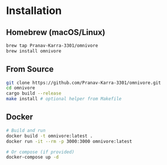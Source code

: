 # Installation

## Homebrew (macOS/Linux)
```bash
brew tap Pranav-Karra-3301/omnivore
brew install omnivore
```

## From Source
```bash
git clone https://github.com/Pranav-Karra-3301/omnivore.git
cd omnivore
cargo build --release
make install # optional helper from Makefile
```

## Docker
```bash
# Build and run
docker build -t omnivore:latest .
docker run -it --rm -p 3000:3000 omnivore:latest

# Or compose (if provided)
docker-compose up -d
```
